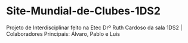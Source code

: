 # Site-Mundial-de-Clubes-1DS2
Projeto de Interdisciplinar feito na Etec Drº Ruth Cardoso da sala 1DS2 | Colaboradores Principais: Álvaro, Pablo e Luis

